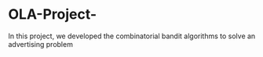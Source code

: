 # OLA-Project-
In this project, we developed the combinatorial bandit algorithms to solve an advertising problem
